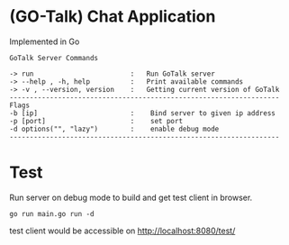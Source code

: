 # (GO-Talk) Chat Application
Implemented in Go
~~~
GoTalk Server Commands

-> run                        :   Run GoTalk server
-> --help , -h, help          :   Print available commands
-> -v , --version, version    :   Getting current version of GoTalk
-------------------------------------------------------------------
Flags
-b [ip]                       :    Bind server to given ip address
-p [port]                     :    set port
-d options("", "lazy")        :    enable debug mode
-------------------------------------------------------------------
~~~

# Test
Run server on debug mode to build and get test client in browser.
~~~
go run main.go run -d
~~~
test client would be accessible on [http://localhost:8080/test/](http://localhost:8080/test/)
